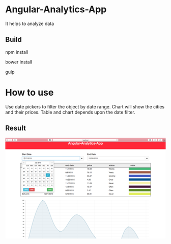 # Angular-Analytics-App

It helps to analyze data

## Build 

npm install  

bower install

gulp

# How to use

Use date pickers to filter the object by date range.
Chart will show the cities and their prices. Table and chart depends
upon the date filter.

## Result

![alt text](screenshots/home.png)



 





